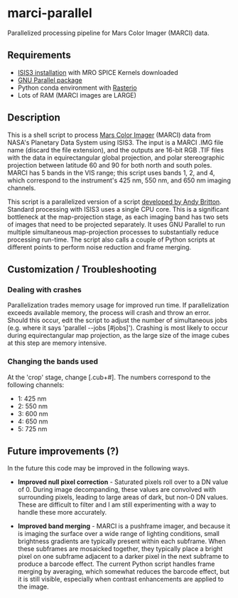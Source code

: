 # marci-parallel
Parallelized processing pipeline for Mars Color Imager (MARCI) data.

## Requirements

- [ISIS3 installation](https://github.com/USGS-Astrogeology/ISIS3/blob/dev/README.md) with MRO SPICE Kernels downloaded
- [GNU Parallel package](https://www.gnu.org/software/parallel/)
- Python conda environment with [Rasterio](https://rasterio.readthedocs.io/en/latest/)
- Lots of RAM (MARCI images are LARGE)

## Description
This is a shell script to process [Mars Color Imager](http://www.msss.com/all_projects/mro-marci.php) (MARCI) data from NASA's Planetary Data System using ISIS3. The input is a MARCI .IMG file name (discard the file extension), and the outputs are 16-bit RGB .TIF files with the data in equirectangular global projection, and polar stereographic projection between latitude 60 and 90 for both north and south poles. MARCI has 5 bands in the VIS range; this script uses bands 1, 2, and 4, which correspond to the instrument's 425 nm, 550 nm, and 650 nm imaging channels.

This script is a parallelized version of a script [developed by Andy Britton](https://gist.github.com/KalofXeno/3f6ab83e4f8e49b53db5a5b67eac32a9). Standard processing with ISIS3 uses a single CPU core. This is a significant bottleneck at the map-projection stage, as each imaging band has two sets of images that need to be projected separately. It uses GNU Parallel to run multiple simultaneous map-projection processes to substantially reduce processing run-time. The script also calls a couple of Python scripts at different points to perform noise reduction and frame merging.

## Customization / Troubleshooting

### Dealing with crashes
Parallelization trades memory usage for improved run time. If parallelization exceeds available memory, the process will crash and throw an error. Should this occur, edit the script to adjust the number of simultaneous jobs (e.g. where it says 'parallel --jobs [#jobs]'). Crashing is most likely to occur during equirectangular map projection, as the large size of the image cubes at this step are memory intensive.

### Changing the bands used
At the 'crop' stage, change [.cub+#]. The numbers correspond to the following channels:

- 1: 425 nm
- 2: 550 nm
- 3: 600 nm
- 4: 650 nm
- 5: 725 nm


## Future improvements (?)

In the future this code may be improved in the following ways.

- **Improved null pixel correction** - Saturated pixels roll over to a DN value of 0. During image decompanding, these values are convolved with surrounding pixels, leading to large areas of dark, but non-0 DN values. These are difficult to filter and I am still experimenting with a way to handle these more accurately. 

- **Improved band merging** - MARCI is a pushframe imager, and because it is imaging the surface over a wide range of lighting conditions, small brightness gradients are typically present within each subframe. When these subframes are mosaicked together, they typically place a bright pixel on one subframe adjacent to a darker pixel in the next subframe to produce a barcode effect. The current Python script handles frame merging by averaging, which somewhat reduces the barcode effect, but it is still visible, especially when contrast enhancements are applied to the image. 
